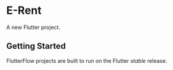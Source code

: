 # E-Rent

A new Flutter project.

## Getting Started

FlutterFlow projects are built to run on the Flutter _stable_ release.
